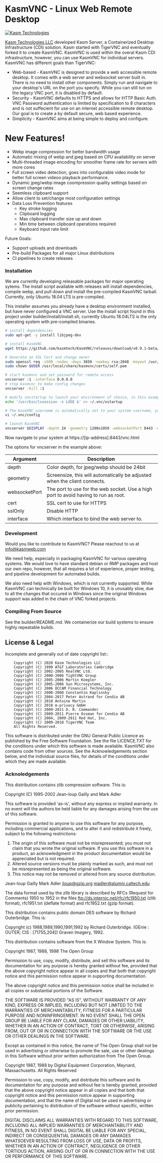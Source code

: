 # KasmVNC - Linux Web Remote Desktop

[![Kasm Technologies](https://kasm-static-content.s3.amazonaws.com/368_kasm_logo_.jpg "Kasm Logo")](https://kasmweb.com)

[Kasm Technologies LLC](https://www.kasmweb.com) developed Kasm Server, a Containerized Desktop Infrastructure (CDI) solution. Kasm started with TigerVNC and eventually forked it to create KasmVNC. KasmVNC is used within the overal Kasm CDI infrastructure, however, you can use KasmVNC for individual servers. KasmVNC has different goals than TigerVNC:

  - Web-based - KasmVNC is designed to provide a web accessible remote desktop. It comes with a web server and websocket server built in. There is no need to install other components. Simply run and navigate to your desktop's URL on the port you specify. While you can still tun on the legacy VNC port, it is disabled by default.
  - Security - KasmVNC defaults to HTTPS and allows for HTTP Basic Auth. VNC Password authentication is limited by specification to 8 characters and is not suffecient for use on an internet accessible remote desktop. Our goal is to create a by default secure, web based experience.
  - Simplicity - KasmVNC aims at being simple to deploy and configure.

# New Features!

  - Webp image compression for better bandwidth usage
  - Automatic mixing of webp and jpeg based on CPU availability on server
  - Multi-threaded image encoding for smoother frame rate for servers with more cores
  - Full screen video detection, goes into configurable video mode for better full screen videoo playback performance.
  - Dynamic jpeg/webp image coompression quality settings based on screen change rates
  - Seemless clipboard support
  - Allow client to set/change most configuration settings
  - Data Loss Prevention features
    - Key stroke logging
    - Clipboard logging
    - Max clipboard transfer size up and down
    - Min time between clipboard operations required
    - Keyboard input rate limit



Future Goals:

  - Support uploads and downloads
  - Pre-build Packages for all major Linux distributions
  - CI pipelines to create releases

### Installation
We are currently developing releasable packages for major operating sytems. The install script available with releases will install dependencies, compile webp, and pull down and install the pre-compiled KasmVNC tarball. Currently, only Ubuntu 18.04 LTS is pre-compiled.

This installer assumes you already have a desktop environment installed, but have never configured a VNC server. Use the install script found in this project under builder/install/install.sh, currently Ubuntu 18.04LTS is the only operating system with pre-compiled binaries.

```sh
# install dependencies
sudo apt-get -y install libjpeg-dev

# install KasmVNC
wget https://github.com/kasmtech/KasmVNC/releases/download/v0.9.1-beta/KasmVNC_0.9.1-beta_Ubuntu_18.04.tar.gz | sudo tar xz --strip 1 -C /

# Generate an SSL Cert and change owner
sudo openssl req -x509 -nodes -days 3650 -newkey rsa:2048 -keyout /usr/local/share/kasmvnc/certs/self.pem -out /usr/local/share/kasmvnc/certs/self.pem -subj "/C=US/ST=VA/L=None/O=None/OU=DoFu/CN=kasm/emailAddress=none@none.none"
sudo chown $USER /usr/local/share/kasmvnc/certs/self.pem

# start kasmvnc and set password for remote access
vncserver :1 -interface 0.0.0.0
# stop kasmvnc to make config changes
vncserver -kill :1

# modify vncstartup to launch your environment of choice, in this example LXDE
echo '/usr/bin/lxsession -s LXDE &' >> ~/.vnc/xstartup

# The KasmVNC username is automatically set to your system username, you can mofify it if you wish
vi ~/.vnc/config

# launch KasmVNC
vncserver $DISPLAY -depth 24 -geometry 1280x1050 -websocketPort 8443 -cert /usr/local/share/kasmvnc/certs/self.pem -sslOnly -FrameRate=24 -interface 0.0.0.0
```

Now navigate to your system at https://[ip-address]:8443/vnc.html

The options for vncserver in the example above:

| Argument | Description |
| -------- | ----------- |
| depth | Color depth, for jpeg/webp should be 24bit |
| geometry | Screensize, this will automatically be adjusted when the client connects. |
| websocketPort | The port to use for the web socket. Use a high port to avoid having to run as root. |
| cert | SSL cert to use for HTTPS |
| sslOnly | Disable HTTP |
| interface | Which interface to bind the web server to. |

### Development
Would you like to contribute to KasmVNC? Please reachout to us at info@kasmweb.com

We need help, especially in packaging KasmVNC for various operating systems. We would love to have standard debian or RMP packages and host our own repo, however, that all requires a lot of experience, proper testing, and pipeline development for automated builds.

We also need help with Windows, which is not currently supported. While KasmVNC can technically be built for Windows 10, it is unusably slow, due to all the changes that occured in Windows since the original Windows support was added in the chain of VNC forked projects.

### Compiling From Source
See the builder/README.md. We containerize our build systems to ensure highly repeatable builds. 

License & Legal
----
Incomplete and generally out of date copyright list::

        Copyright (C) 2020 Kasm Technologies LLC
        Copyright (C) 1999 AT&T Laboratories Cambridge
        Copyright (C) 2002-2005 RealVNC Ltd.
        Copyright (C) 2000-2006 TightVNC Group
        Copyright (C) 2005-2006 Martin Koegler
        Copyright (C) 2005-2006 Sun Microsystems, Inc.
        Copyright (C) 2006 OCCAM Financial Technology
        Copyright (C) 2000-2008 Constantin Kaplinsky
        Copyright (C) 2004-2017 Peter Astrand for Cendio AB
        Copyright (C) 2010 Antoine Martin
        Copyright (C) 2010 m-privacy GmbH
        Copyright (C) 2009-2011 D. R. Commander
        Copyright (C) 2009-2011 Pierre Ossman for Cendio AB
        Copyright (C) 2004, 2009-2011 Red Hat, Inc.
        Copyright (C) 2009-2018 TigerVNC Team
        All Rights Reserved.

This software is distributed under the GNU General Public Licence as published
by the Free Software Foundation.  See the file LICENCE.TXT for the conditions
under which this software is made available.  KasmVNC also contains code from
other sources.  See the Acknowledgements section below, and the individual
source files, for details of the conditions under which they are made
available.

### Acknoledgements
This distribution contains zlib compression software.  This is:

  Copyright (C) 1995-2002 Jean-loup Gailly and Mark Adler

  This software is provided 'as-is', without any express or implied
  warranty.  In no event will the authors be held liable for any damages
  arising from the use of this software.

  Permission is granted to anyone to use this software for any purpose,
  including commercial applications, and to alter it and redistribute it
  freely, subject to the following restrictions:

  1. The origin of this software must not be misrepresented; you must not
     claim that you wrote the original software. If you use this software
     in a product, an acknowledgment in the product documentation would be
     appreciated but is not required.
  2. Altered source versions must be plainly marked as such, and must not be
     misrepresented as being the original software.
  3. This notice may not be removed or altered from any source distribution.

  Jean-loup Gailly        Mark Adler
  jloup@gzip.org          madler@alumni.caltech.edu

  The data format used by the zlib library is described by RFCs (Request for
  Comments) 1950 to 1952 in the files ftp://ds.internic.net/rfc/rfc1950.txt
  (zlib format), rfc1951.txt (deflate format) and rfc1952.txt (gzip format).


This distribution contains public domain DES software by Richard Outerbridge.
This is:

Copyright (c) 1988,1989,1990,1991,1992 by Richard Outerbridge.
(GEnie : OUTER; CIS : [71755,204]) Graven Imagery, 1992.


This distribution contains software from the X Window System.  This is:

 Copyright 1987, 1988, 1998  The Open Group
 
 Permission to use, copy, modify, distribute, and sell this software and its
 documentation for any purpose is hereby granted without fee, provided that
 the above copyright notice appear in all copies and that both that
 copyright notice and this permission notice appear in supporting
 documentation.
 
 The above copyright notice and this permission notice shall be included in
 all copies or substantial portions of the Software.
 
 THE SOFTWARE IS PROVIDED "AS IS", WITHOUT WARRANTY OF ANY KIND, EXPRESS OR
 IMPLIED, INCLUDING BUT NOT LIMITED TO THE WARRANTIES OF MERCHANTABILITY,
 FITNESS FOR A PARTICULAR PURPOSE AND NONINFRINGEMENT.  IN NO EVENT SHALL THE
 OPEN GROUP BE LIABLE FOR ANY CLAIM, DAMAGES OR OTHER LIABILITY, WHETHER IN
 AN ACTION OF CONTRACT, TORT OR OTHERWISE, ARISING FROM, OUT OF OR IN
 CONNECTION WITH THE SOFTWARE OR THE USE OR OTHER DEALINGS IN THE SOFTWARE.
 
 Except as contained in this notice, the name of The Open Group shall not be
 used in advertising or otherwise to promote the sale, use or other dealings
 in this Software without prior written authorization from The Open Group.
 
 
 Copyright 1987, 1988 by Digital Equipment Corporation, Maynard, Massachusetts.
 All Rights Reserved
 
 Permission to use, copy, modify, and distribute this software and its 
 documentation for any purpose and without fee is hereby granted, 
 provided that the above copyright notice appear in all copies and that
 both that copyright notice and this permission notice appear in 
 supporting documentation, and that the name of Digital not be
 used in advertising or publicity pertaining to distribution of the
 software without specific, written prior permission.  
 
 DIGITAL DISCLAIMS ALL WARRANTIES WITH REGARD TO THIS SOFTWARE, INCLUDING
 ALL IMPLIED WARRANTIES OF MERCHANTABILITY AND FITNESS, IN NO EVENT SHALL
 DIGITAL BE LIABLE FOR ANY SPECIAL, INDIRECT OR CONSEQUENTIAL DAMAGES OR
 ANY DAMAGES WHATSOEVER RESULTING FROM LOSS OF USE, DATA OR PROFITS,
 WHETHER IN AN ACTION OF CONTRACT, NEGLIGENCE OR OTHER TORTIOUS ACTION,
 ARISING OUT OF OR IN CONNECTION WITH THE USE OR PERFORMANCE OF THIS
 SOFTWARE.
